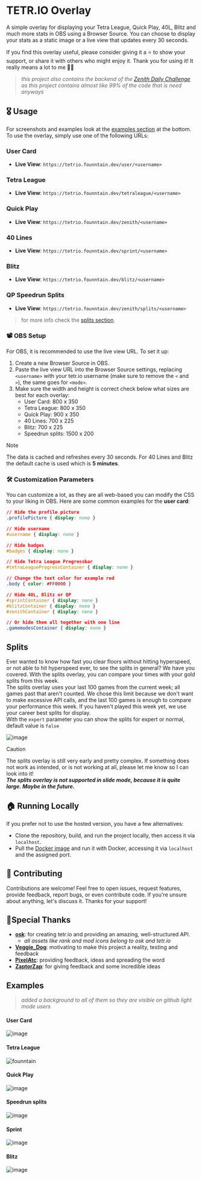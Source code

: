 # TETR.IO Overlay

A simple overlay for displaying your Tetra League, Quick Play, 40L, Blitz and much more stats in OBS using a Browser Source. You can choose to display your stats as a static image or a live view that updates every 30 seconds.

If you find this overlay useful, please consider giving it a ⭐ to show your support, or share it with others who might enjoy it. Thank you for using it! It really means a lot to me 🧡🦊

> *this project also contains the backend of the [Zenith Daily Challenge](https://github.com/Founntain/Zenith.DailyChallenge.Web) as this project contains almost like 99% of the code that is need anyways*

## 🎖️ Usage

For screenshots and examples look at the [examples section](#examples) at the bottom.  
To use the overlay, simply use one of the following URLs:

### User Card
- **Live View**: `https://tetrio.founntain.dev/user/<username>`

### Tetra League
- **Live View**: `https://tetrio.founntain.dev/tetraleague/<username>`

### Quick Play
- **Live View**: `https://tetrio.founntain.dev/zenith/<username>`

### 40 Lines
- **Live View**: `https://tetrio.founntain.dev/sprint/<username>`

### Blitz
- **Live View**: `https://tetrio.founntain.dev/blitz/<username>`

### QP Speedrun Splits
- **Live View**: `https://tetrio.founntain.dev/zenith/splits/<username>`
> for more info check the [splits section](#Splits).

### 📽️ OBS Setup

For OBS, it is recommended to use the live view URL. To set it up:

1. Create a new Browser Source in OBS.
2. Paste the live view URL into the Browser Source settings, replacing `<username>` with your tetr.io username (make sure to remove the `<` and `>`), the same goes for `<mode>`.
3. Make sure the width and height is correct check below what sizes are best for each overlay:
   - User Card: 800 x 350
   - Tetra League: 800 x 350
   - Quick Play: 900 x 350
   - 40 Lines: 700 x 225
   - Blitz: 700 x 225
   - Speedrun splits: 1500 x 200

> [!NOTE]  
> The data is cached and refreshes every 30 seconds. For 40 Lines and Blitz the default cache is used which is **5 minutes**.

### 🛠️ Customization Parameters
You can customize a lot, as they are all web-based you can modify the CSS to your liking in OBS.
Here are some common examples for the **user card**:
```CSS
// Hide the profile picture
.profilePicture { display: none }

// Hide username 
#username { display: none }

// Hide badges
#badges { display: none }

// Hide Tetra League Progressbar
#tetraLeagueProgressContainer { display: none }

// Change the text color for example red
.body { color: #FF0000 }

// Hide 40L, Blitz or QP
#sprintContainer { display: none }
#blitzContainer { display: none }
#zenithContainer { display: none }

// Or hide them all together with one line
.gamemodesContainer { display: none }
```

## Splits

Ever wanted to know how fast you clear floors without hitting hyperspeed, or not able to hit hyperspeed ever, to see the splits in general? We have you covered. With the splits overlay, you can compare your times with your gold splits from this week.  
The splits overlay uses your last 100 games from the current week; all games past that aren't counted. We chose this limit because we don't want to make excessive API calls, and the last 100 games is enough to compare your performance this week. If you haven't played this week yet, we use your career best splits for display.  
With the `expert` parameter you can show the splits for expert or normal, default value is `false`

![image](https://github.com/user-attachments/assets/5f20844a-9fef-4559-a6b6-48e8852b7ebe)

> [!CAUTION]
> The splits overlay is still very early and pretty complex. If something does not work as intended, or is not working at all, please let me know so I can look into it!  
> ***The splits overlay is not supported in slide mode, because it is quite large. Maybe in the future.***

## 🏠 Running Locally

If you prefer not to use the hosted version, you have a few alternatives:

- Clone the repository, build, and run the project locally, then access it via `localhost`.
- Pull the [Docker image](https://hub.docker.com/repository/docker/founntain/tetrio.overlay.api/general) and run it with Docker, accessing it via `localhost` and the assigned port.

## 🔨 Contributing

Contributions are welcome! Feel free to open issues, request features, provide feedback, report bugs, or even contribute code. If you're unsure about anything, let's discuss it. Thanks for your support!

## 🧡Special Thanks

- **[osk](https://tetr.io)**: for creating tetr.io and providing an amazing, well-structured API.
  - *all assets like rank and mod icons belong to osk and tetr.io*
- **[Veggie_Dog](https://www.twitch.tv/theveggiedog)**: motivating to make this project a reality, testing and feedback
- **[PixelAtc](https://www.twitch.tv/pixelatc)**: providing feedback, ideas and spreading the word
- **[ZaptorZap](https://zaptorz.app/)**: for giving feedback and some incredible ideas

## Examples
> *added a background to all of them so they are visible on github light mode users*
>

#### User Card
![image](https://github.com/user-attachments/assets/bddedc0c-d560-444b-9474-6071286dcb17)

#### Tetra League
![founntain](https://github.com/user-attachments/assets/b867218b-de57-4a44-85d3-1a5721878720)

#### Quick Play
![image](https://github.com/user-attachments/assets/e91f4eb6-0fd8-4b9a-aa6c-8f0fdce8a43d)

#### Speedrun splits
![image](https://github.com/user-attachments/assets/314b1ab6-98b7-4a5f-aad7-aa447ceb7f2b)

#### Sprint
![image](https://github.com/user-attachments/assets/1eaae399-546e-470a-b108-360d5a34818b)

#### Blitz
![image](https://github.com/user-attachments/assets/90fc37f2-2a7d-408b-a60a-f412e38c3378)

